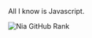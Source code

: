 All I know is Javascript.   
  
![Nia GitHub Rank](https://github-readme-stats.vercel.app/api?username=KineticAeon&count_private=true&theme=github_dark)
